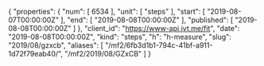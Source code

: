 {
  "properties": {
    "num": [
      6534
    ],
    "unit": [
      "steps"
    ],
    "start": [
      "2019-08-07T00:00:00Z"
    ],
    "end": [
      "2019-08-08T00:00:00Z"
    ],
    "published": [
      "2019-08-08T00:00:00Z"
    ]
  },
  "client_id": "https://www-api.jvt.me/fit",
  "date": "2019-08-08T00:00:00Z",
  "kind": "steps",
  "h": "h-measure",
  "slug": "2019/08/gzxcb",
  "aliases": [
    "/mf2/6fb3d1b1-794c-41bf-a911-1d72f79eab40/",
    "/mf2/2019/08/GZxCB"
  ]
}
